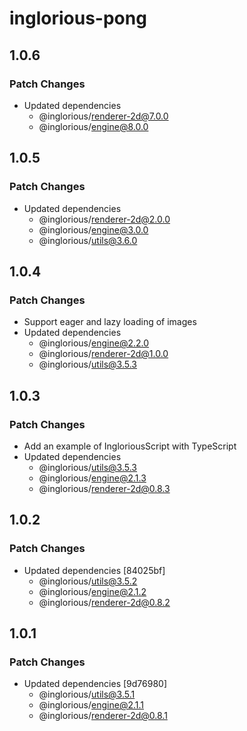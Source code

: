 # inglorious-pong

## 1.0.6

### Patch Changes

- Updated dependencies
  - @inglorious/renderer-2d@7.0.0
  - @inglorious/engine@8.0.0

## 1.0.5

### Patch Changes

- Updated dependencies
  - @inglorious/renderer-2d@2.0.0
  - @inglorious/engine@3.0.0
  - @inglorious/utils@3.6.0

## 1.0.4

### Patch Changes

- Support eager and lazy loading of images
- Updated dependencies
  - @inglorious/engine@2.2.0
  - @inglorious/renderer-2d@1.0.0
  - @inglorious/utils@3.5.3

## 1.0.3

### Patch Changes

- Add an example of IngloriousScript with TypeScript
- Updated dependencies
  - @inglorious/utils@3.5.3
  - @inglorious/engine@2.1.3
  - @inglorious/renderer-2d@0.8.3

## 1.0.2

### Patch Changes

- Updated dependencies [84025bf]
  - @inglorious/utils@3.5.2
  - @inglorious/engine@2.1.2
  - @inglorious/renderer-2d@0.8.2

## 1.0.1

### Patch Changes

- Updated dependencies [9d76980]
  - @inglorious/utils@3.5.1
  - @inglorious/engine@2.1.1
  - @inglorious/renderer-2d@0.8.1
